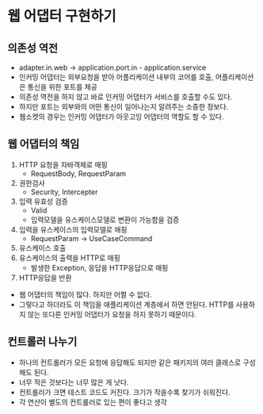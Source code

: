 # 웹 어댑터 구현하기

## 의존성 역전

- adapter.in.web -> application.port.in - application.service
- 인커밍 어댑터는 외부요청을 받아 어플리케이션 내부의 코어를 호출, 어플리케이션은 통신을 위한 포트를 제공
- 의존성 역전을 하지 않고 바로 인커밍 어댑터가 서비스를 호출할 수도 있다.
- 하지만 포트는 외부와의 어떤 통신이 일어나는지 알려주는 소중한 정보다.
- 웹소켓의 경우는 인커밍 어댑터가 아웃고잉 어댑터의 역할도 할 수 있다.

## 웹 어댑터의 책임

1. HTTP 요청을 자바객체로 매핑
    - RequestBody, RequestParam
2. 권한검사
    - Security, Intercepter
3. 입력 유효성 검증
    - Valid
    - 입력모델을 유스케이스모델로 변환이 가능함을 검증
4. 입력을 유스케이스의 입력모델로 매핑
    - RequestParam -> UseCaseCommand
5. 유스케이스 호출
6. 유스케이스의 출력을 HTTP로 매핑
    - 발생한 Exception, 응답을 HTTP응답으로 매핑
7. HTTP응답을 반환

- 웹 어댑터의 책임이 많다. 하지만 어쩔 수 없다.
- 그렇다고 하더라도 이 책임을 애플리케이션 계층에서 하면 안된다. HTTP를 사용하지 않는 또다른 인커밍 어댑터가 요청을 하지 못하기 때문이다.

## 컨트롤러 나누기

- 하나의 컨트롤러가 모든 요청에 응답해도 되지만 같은 패키지의 여러 클래스로 구성해도 된다.
- 너무 적은 것보다는 너무 많은 게 낫다.
- 컨트롤러가 크면 테스트 코드도 커진다. 크기가 작을수록 찾기가 쉬워진다.
- 각 연산이 별도의 컨트롤러로 있는 편이 좋다고 생각

